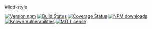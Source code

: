 #liqd-style

[![Version npm](https://img.shields.io/npm/v/liqd-style.svg)](https://www.npmjs.com/package/liqd-style)
[![Build Status](https://travis-ci.org/radixxko/liqd-style.svg?branch=master)](https://travis-ci.org/radixxko/liqd-style)
[![Coverage Status](https://coveralls.io/repos/github/radixxko/liqd-style/badge.svg?branch=master)](https://coveralls.io/github/radixxko/liqd-style?branch=master)
[![NPM downloads](https://img.shields.io/npm/dm/liqd-style.svg)](https://www.npmjs.com/package/liqd-style)
[![Known Vulnerabilities](https://snyk.io/test/github/radixxko/liqd-style/badge.svg?targetFile=package.json)](https://snyk.io/test/github/radixxko/liqd-style?targetFile=package.json)
[![MIT License](https://img.shields.io/badge/license-MIT-blue.svg)](LICENSE)
